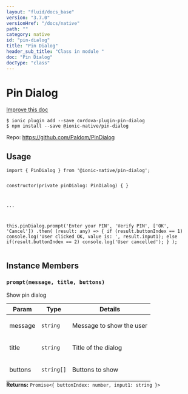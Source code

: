 ```yaml
---
layout: "fluid/docs_base"
version: "3.7.0"
versionHref: "/docs/native"
path: ""
category: native
id: "pin-dialog"
title: "Pin Dialog"
header_sub_title: "Class in module "
doc: "Pin Dialog"
docType: "class"
---
```


<h1 class="api-title">Pin Dialog</h1>

<a class="improve-v2-docs" href="http://github.com/driftyco/ionic-native/edit/master/src/@ionic-native/plugins/pin-dialog/index.ts#L1">
  Improve this doc
</a>






<pre><code class="nohighlight">$ ionic plugin add --save cordova-plugin-pin-dialog
$ npm install --save @ionic-native/pin-dialog
</code></pre>
<p>Repo:
  <a href="https://github.com/Paldom/PinDialog">
    https://github.com/Paldom/PinDialog
  </a>
</p>











<h2>Usage</h2>
<pre><code class="lang-typescript">import { PinDialog } from &#39;@ionic-native/pin-dialog&#39;;


constructor(private pinDialog: PinDialog) { }

...

this.pinDialog.prompt(&#39;Enter your PIN&#39;, &#39;Verify PIN&#39;, [&#39;OK&#39;, &#39;Cancel&#39;])
  .then(
    (result: any) =&gt; {
      if (result.buttonIndex == 1) console.log(&#39;User clicked OK, value is: &#39;, result.input1);
      else if(result.buttonIndex == 2) console.log(&#39;User cancelled&#39;);
    }
  );
</code></pre>








<h2>Instance Members</h2>
<h3><a class="anchor" name="prompt" href="#prompt"></a><code>prompt(message,&nbsp;title,&nbsp;buttons)</code></h3>




Show pin dialog
<table class="table param-table" style="margin:0;">
  <thead>
  <tr>
    <th>Param</th>
    <th>Type</th>
    <th>Details</th>
  </tr>
  </thead>
  <tbody>
  <tr>
    <td>
      message</td>
    <td>
      <code>string</code>
    </td>
    <td>
      <p>Message to show the user</p>
</td>
  </tr>
  
  <tr>
    <td>
      title</td>
    <td>
      <code>string</code>
    </td>
    <td>
      <p>Title of the dialog</p>
</td>
  </tr>
  
  <tr>
    <td>
      buttons</td>
    <td>
      <code>string[]</code>
    </td>
    <td>
      <p>Buttons to show</p>
</td>
  </tr>
  </tbody>
</table>

<div class="return-value" markdown="1">
  <i class="icon ion-arrow-return-left"></i>
  <b>Returns:</b> <code>Promise&lt;{ buttonIndex: number, input1: string }&gt;</code> 
</div>





